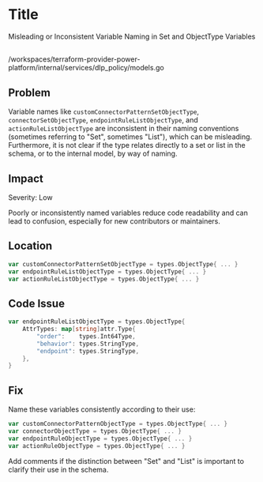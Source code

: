 # Title

Misleading or Inconsistent Variable Naming in Set and ObjectType Variables

##

/workspaces/terraform-provider-power-platform/internal/services/dlp_policy/models.go

## Problem

Variable names like `customConnectorPatternSetObjectType`, `connectorSetObjectType`, `endpointRuleListObjectType`, and `actionRuleListObjectType` are inconsistent in their naming conventions (sometimes referring to "Set", sometimes "List"), which can be misleading. Furthermore, it is not clear if the type relates directly to a set or list in the schema, or to the internal model, by way of naming.

## Impact

Severity: Low

Poorly or inconsistently named variables reduce code readability and can lead to confusion, especially for new contributors or maintainers.

## Location

```go
var customConnectorPatternSetObjectType = types.ObjectType{ ... }
var endpointRuleListObjectType = types.ObjectType{ ... }
var actionRuleListObjectType = types.ObjectType{ ... }
```

## Code Issue

```go
var endpointRuleListObjectType = types.ObjectType{
	AttrTypes: map[string]attr.Type{
		"order":    types.Int64Type,
		"behavior": types.StringType,
		"endpoint": types.StringType,
	},
}
```

## Fix

Name these variables consistently according to their use:
```go
var customConnectorPatternObjectType = types.ObjectType{ ... }
var connectorObjectType = types.ObjectType{ ... }
var endpointRuleObjectType = types.ObjectType{ ... }
var actionRuleObjectType = types.ObjectType{ ... }
```
Add comments if the distinction between "Set" and "List" is important to clarify their use in the schema.
